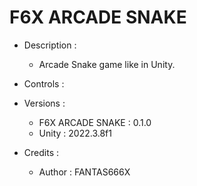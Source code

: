 # F6X ARCADE SNAKE
- Description :

  - Arcade Snake game like in Unity.

- Controls :

- Versions :

  - F6X ARCADE SNAKE : 0.1.0
  - Unity : 2022.3.8f1

- Credits :

  - Author : FANTAS666X
